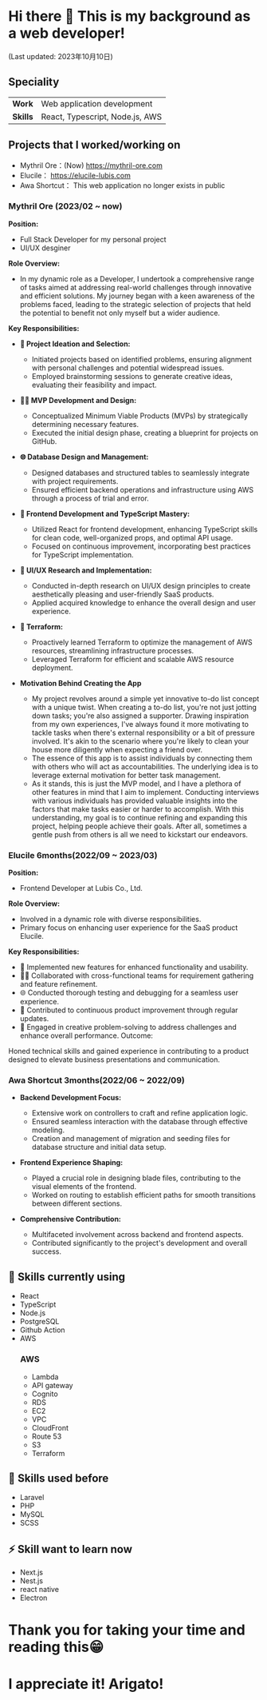 # Hi there 👋 This is my background as a web developer!
(Last updated: 2023年10月10日)

## Speciality

<table>
    <tr>
        <td><strong>Work</strong></td>
        <td>Web application development</td>
    </tr>
    <tr>
        <td><strong>Skills</strong></td>
        <td>React, Typescript, Node.js, AWS</td>
    </tr>
</table>

## Projects that I worked/working on
  * Mythril Ore：(Now)
    https://mythril-ore.com
  * Elucile：
    https://elucile-lubis.com
  * Awa Shortcut：
    This web application no longer exists in public
    

### **Mythril Ore** (2023/02 ~ now)
 **Position:**
 - Full Stack Developer for my personal project
 - UI/UX desginer


**Role Overview:**
- In my dynamic role as a Developer, I undertook a comprehensive range of tasks aimed at addressing real-world challenges through innovative and efficient solutions. My journey began with a keen awareness of the problems faced, leading to the strategic selection of projects that held the potential to benefit not only myself but a wider audience.


**Key Responsibilities:**

* **🚀 Project Ideation and Selection:**
  *  Initiated projects based on identified problems, ensuring alignment with personal challenges and potential widespread issues.
  * Employed brainstorming sessions to generate creative ideas, evaluating their feasibility and impact.

* **👨‍💻 MVP Development and Design:**
  *  Conceptualized Minimum Viable Products (MVPs) by strategically determining necessary features.
  * Executed the initial design phase, creating a blueprint for projects on GitHub.
    
* **🌐 Database Design and Management:**
  * Designed databases and structured tables to seamlessly integrate with project requirements.
  * Ensured efficient backend operations and infrastructure using AWS through a process of trial and error.

* **🔧 Frontend Development and TypeScript Mastery:**
  * Utilized React for frontend development, enhancing TypeScript skills for clean code, well-organized props, and optimal API usage.
  * Focused on continuous improvement, incorporating best practices for TypeScript implementation.

* **🌟 UI/UX Research and Implementation:**
  * Conducted in-depth research on UI/UX design principles to create aesthetically pleasing and user-friendly SaaS products.
  * Applied acquired knowledge to enhance the overall design and user experience.

* **👀 Terraform:**
  * Proactively learned Terraform to optimize the management of AWS resources, streamlining infrastructure processes.
  * Leveraged Terraform for efficient and scalable AWS resource deployment.
 
* **Motivation Behind Creating the App**
  * My project revolves around a simple yet innovative to-do list concept with a unique twist. When creating a to-do list, you're not just jotting down tasks; you're also assigned a supporter. Drawing inspiration from my own experiences, I've always found it more motivating to tackle tasks when there's external responsibility or a bit of pressure involved. It's akin to the scenario where you're likely to clean your house more diligently when expecting a friend over.
  * The essence of this app is to assist individuals by connecting them with others who will act as accountabilities. The underlying idea is to leverage external motivation for better task management.
  * As it stands, this is just the MVP model, and I have a plethora of other features in mind that I aim to implement. Conducting interviews with various individuals has provided valuable insights into the factors that make tasks easier or harder to accomplish. With this understanding, my goal is to continue refining and expanding this project, helping people achieve their goals. After all, sometimes a gentle push from others is all we need to kickstart our endeavors.
 
### **Elucile** 6months(2022/09 ~ 2023/03)
 **Position:**
 - Frontend Developer at Lubis Co., Ltd.

 **Role Overview:**

- Involved in a dynamic role with diverse responsibilities.
- Primary focus on enhancing user experience for the SaaS product Elucile.
  
 **Key Responsibilities:**

- 🚀 Implemented new features for enhanced functionality and usability.
- 👨‍💻 Collaborated with cross-functional teams for requirement gathering and feature refinement.
- 🌐 Conducted thorough testing and debugging for a seamless user experience.
- 🔧 Contributed to continuous product improvement through regular updates.
- 🌟 Engaged in creative problem-solving to address challenges and enhance overall performance.
Outcome:

Honed technical skills and gained experience in contributing to a product designed to elevate business presentations and communication.


### **Awa Shortcut** 3months(2022/06 ~ 2022/09)

- **Backend Development Focus:**
  - Extensive work on controllers to craft and refine application logic.
  - Ensured seamless interaction with the database through effective modeling.
  - Creation and management of migration and seeding files for database structure and initial data setup.

- **Frontend Experience Shaping:**
  - Played a crucial role in designing blade files, contributing to the visual elements of the frontend.
  - Worked on routing to establish efficient paths for smooth transitions between different sections.

- **Comprehensive Contribution:**
  - Multifaceted involvement across backend and frontend aspects.
  - Contributed significantly to the project's development and overall success.


## 🔭 Skills currently using
- React
- TypeScript
- Node.js
- PostgreSQL
- Github Action
- AWS
  ### AWS
  - Lambda
  - API gateway
  - Cognito
  - RDS
  - EC2
  - VPC
  - CloudFront
  - Route 53
  - S3
  - Terraform
## 🌱 Skills used before
- Laravel
- PHP
- MySQL
- SCSS
  
## ⚡  Skill want to learn now
- Next.js
- Nest.js
- react native
- Electron

# Thank you for taking your time and reading this😁 
# I appreciate it! Arigato!
